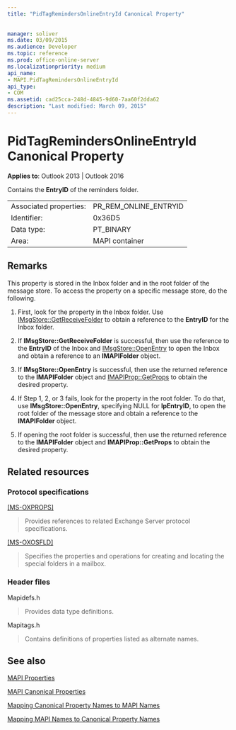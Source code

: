```yaml
---
title: "PidTagRemindersOnlineEntryId Canonical Property"
 
 
manager: soliver
ms.date: 03/09/2015
ms.audience: Developer
ms.topic: reference
ms.prod: office-online-server
ms.localizationpriority: medium
api_name:
- MAPI.PidTagRemindersOnlineEntryId
api_type:
- COM
ms.assetid: cad25cca-248d-4845-9d60-7aa60f2dda62
description: "Last modified: March 09, 2015"
---
```


# PidTagRemindersOnlineEntryId Canonical Property

  
  
**Applies to**: Outlook 2013 | Outlook 2016 
  
Contains the **EntryID** of the reminders folder. 
  
|||
|:-----|:-----|
|Associated properties:  <br/> |PR_REM_ONLINE_ENTRYID  <br/> |
|Identifier:  <br/> |0x36D5  <br/> |
|Data type:  <br/> |PT_BINARY  <br/> |
|Area:  <br/> |MAPI container  <br/> |
   
## Remarks

This property is stored in the Inbox folder and in the root folder of the message store. To access the property on a specific message store, do the following. 
  
1. First, look for the property in the Inbox folder. Use [IMsgStore::GetReceiveFolder](imsgstore-getreceivefolder.md) to obtain a reference to the **EntryID** for the Inbox folder. 
    
2. If **IMsgStore::GetReceiveFolder** is successful, then use the reference to the **EntryID** of the Inbox and [IMsgStore::OpenEntry](imsgstore-openentry.md) to open the Inbox and obtain a reference to an **IMAPIFolder** object. 
    
3. If **IMsgStore::OpenEntry** is successful, then use the returned reference to the **IMAPIFolder** object and [IMAPIProp::GetProps](imapiprop-getprops.md) to obtain the desired property. 
    
4. If Step 1, 2, or 3 fails, look for the property in the root folder. To do that, use **IMsgStore::OpenEntry**, specifying NULL for **lpEntryID**, to open the root folder of the message store and obtain a reference to the **IMAPIFolder** object. 
    
5. If opening the root folder is successful, then use the returned reference to the **IMAPIFolder** object and **IMAPIProp::GetProps** to obtain the desired property. 
    
## Related resources

### Protocol specifications

[[MS-OXPROPS]](https://msdn.microsoft.com/library/f6ab1613-aefe-447d-a49c-18217230b148%28Office.15%29.aspx)
  
> Provides references to related Exchange Server protocol specifications.
    
[[MS-OXOSFLD]](https://msdn.microsoft.com/library/a60e9c16-2ba8-424b-b60c-385a8a2837cb%28Office.15%29.aspx)
  
> Specifies the properties and operations for creating and locating the special folders in a mailbox.
    
### Header files

Mapidefs.h
  
> Provides data type definitions.
    
Mapitags.h
  
> Contains definitions of properties listed as alternate names.
    
## See also



[MAPI Properties](mapi-properties.md)
  
[MAPI Canonical Properties](mapi-canonical-properties.md)
  
[Mapping Canonical Property Names to MAPI Names](mapping-canonical-property-names-to-mapi-names.md)
  
[Mapping MAPI Names to Canonical Property Names](mapping-mapi-names-to-canonical-property-names.md)

